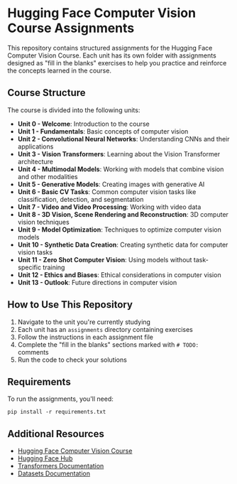 # Hugging Face Computer Vision Course Assignments

This repository contains structured assignments for the Hugging Face Computer Vision Course. Each unit has its own folder with assignments designed as "fill in the blanks" exercises to help you practice and reinforce the concepts learned in the course.

## Course Structure

The course is divided into the following units:

- **Unit 0 - Welcome**: Introduction to the course
- **Unit 1 - Fundamentals**: Basic concepts of computer vision
- **Unit 2 - Convolutional Neural Networks**: Understanding CNNs and their applications
- **Unit 3 - Vision Transformers**: Learning about the Vision Transformer architecture
- **Unit 4 - Multimodal Models**: Working with models that combine vision and other modalities
- **Unit 5 - Generative Models**: Creating images with generative AI
- **Unit 6 - Basic CV Tasks**: Common computer vision tasks like classification, detection, and segmentation
- **Unit 7 - Video and Video Processing**: Working with video data
- **Unit 8 - 3D Vision, Scene Rendering and Reconstruction**: 3D computer vision techniques
- **Unit 9 - Model Optimization**: Techniques to optimize computer vision models
- **Unit 10 - Synthetic Data Creation**: Creating synthetic data for computer vision tasks
- **Unit 11 - Zero Shot Computer Vision**: Using models without task-specific training
- **Unit 12 - Ethics and Biases**: Ethical considerations in computer vision
- **Unit 13 - Outlook**: Future directions in computer vision

## How to Use This Repository

1. Navigate to the unit you're currently studying
2. Each unit has an `assignments` directory containing exercises
3. Follow the instructions in each assignment file
4. Complete the "fill in the blanks" sections marked with `# TODO:` comments
5. Run the code to check your solutions

## Requirements

To run the assignments, you'll need:

```
pip install -r requirements.txt
```

## Additional Resources

- [Hugging Face Computer Vision Course](https://huggingface.co/learn/computer-vision-course)
- [Hugging Face Hub](https://huggingface.co)
- [Transformers Documentation](https://huggingface.co/docs/transformers/index)
- [Datasets Documentation](https://huggingface.co/docs/datasets/index) 
